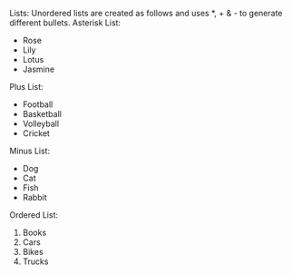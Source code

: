 Lists:
Unordered lists are created as follows and uses *, + & - to generate different bullets.
Asterisk List:
*  Rose
*  Lily
*  Lotus
*  Jasmine

Plus List:
+  Football
+  Basketball
+  Volleyball
+  Cricket

Minus List:
-  Dog
-  Cat
-  Fish
-  Rabbit

Ordered List:
1. Books
2. Cars
3. Bikes
4. Trucks